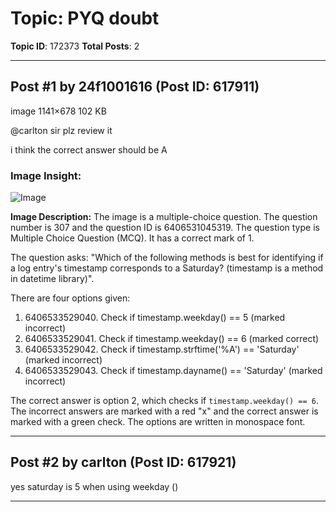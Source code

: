 # Topic: PYQ doubt
**Topic ID**: 172373
**Total Posts**: 2

---

## Post #1 by 24f1001616 (Post ID: 617911)
image
1141×678 102 KB


@carlton
 sir plz review it

i think the correct answer should be A

### Image Insight:
![Image](https://europe1.discourse-cdn.com/flex013/uploads/iitm/optimized/3X/1/1/1147fa7bca00db3d2085d116f674364128961293_2_690x410.jpeg)

**Image Description:** The image is a multiple-choice question. The question number is 307 and the question ID is 6406531045319. The question type is Multiple Choice Question (MCQ). It has a correct mark of 1.

The question asks: "Which of the following methods is best for identifying if a log entry's timestamp corresponds to a Saturday? (timestamp is a method in datetime library)".

There are four options given:
1. 6406533529040. Check if timestamp.weekday() == 5 (marked incorrect)
2. 6406533529041. Check if timestamp.weekday() == 6 (marked correct)
3. 6406533529042. Check if timestamp.strftime('%A') == 'Saturday' (marked incorrect)
4. 6406533529043. Check if timestamp.dayname() == 'Saturday' (marked incorrect)

The correct answer is option 2, which checks if `timestamp.weekday() == 6`. The incorrect answers are marked with a red "x" and the correct answer is marked with a green check. The options are written in monospace font.

---

## Post #2 by carlton (Post ID: 617921)
yes saturday is 5 when using weekday ()

---
